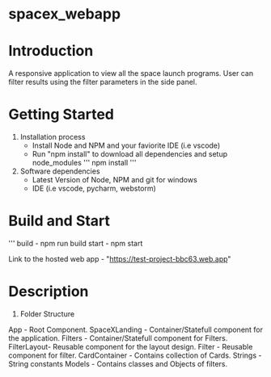 # spacex_webapp

# Introduction

A responsive application to view all the space launch programs. User can filter results using the filter parameters in the side panel.

# Getting Started

1. Installation process
   - Install Node and NPM and your faviorite IDE (i.e vscode)
   - Run "npm install" to download all dependencies and setup node_modules
     '''
     npm install
     '''
2. Software dependencies
   - Latest Version of Node, NPM and git for windows
   - IDE (i.e vscode, pycharm, webstorm)

# Build and Start

'''
build - npm run build
start - npm start

Link to the hosted web app - "https://test-project-bbc63.web.app"

# Description
  
  1. Folder Structure

  App - Root Component.
  SpaceXLanding - Container/Statefull component for the application.
  Filters - Container/Statefull component for Filters.
  FilterLayout- Reusable component for the layout design.
  Filter - Reusable component for filter.
  CardContainer - Contains collection of Cards.
  Strings - String constants
  Models  - Contains classes and Objects of filters.

  
